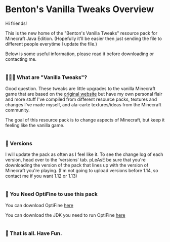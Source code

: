 # Benton's Vanilla Tweaks Overview

Hi friends!

This is the new home of the "Benton's Vanilla Tweaks" resource pack for Minecraft Java Edition. (Hopefully it'll be easier then just sending the file to different people everytime I update the file.)

Below is some useful information, please read it before downloading or contacting me. 
#
### 💁🏼‍♂️ What are "Vanilla Tweaks"?
Good question. These tweaks are little upgrades to the vanilla Minecraft game that are based on the [original website](vanillatweaks.net) but have my own personal flair and more stuff I've compiled from different resource packs, textures and changes I've made myself, and ala-carte textures/ideas from the Minecraft community. 

The goal of this resource pack is to change aspects of Minecraft, but keep it feeling like the vanilla game. 
#
### 💾 Versions
I will update the pack as often as I feel like it. To see the change log of each version, head over to the 'versions' tab. pLeAsE be sure that you're downloading the version of the pack that lines up with the version of Minecraft you're playing. (I'm not going to upload versions before 1.14, so contact me if you want 1.12 or 1.13)
#
### 👀 You Need OptiFine to use this pack

You can download OptiFine [here](https://optifine.net/downloads)

You can download the JDK you need to run OptiFine [here](https://www.oracle.com/technetwork/java/javase/downloads/index.html)
#
### 🎉 That is all. Have Fun.
